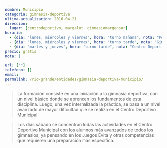 ```yaml
---
nombre: Municipio
categoria: gimnasia-deportiva
ultima-actualizacion: 2016-04-21
direccion: 
  lugar: [centrodeportivo, margalot, gimnasiomargensur]
horario: 
  - {dia: "lunes, miércoles y viernes", hora: "turno mañana", nota: "Polideportivo Carlos Margalot" }
  - {dia: "lunes, miércoles y viernes", hora: "turno tarde", nota: "Gimnasio de Margen Sur" }
  - {dia: "martes y jueves", hora: "turno tarde", nota: "Centro Deportivo Municipal" }
precio: gratis
nota: | 
  
url: [""]
telefono: []
email: 
permalink: /rio-grande/entidades/gimnasia-deportiva-municipio/
---
```


> La formación consiste en una iniciación a la gimnasia deportiva, con un nivel básico donde se aprenden los fundamentos de esta disciplina. Luego, una vez internalizada la práctica, se pasa a un nivel avanzado de mayor dificultad que se realiza en el Centro Deportivo Municipal

> Los días sábado se concentran todas las actividades en el Centro Deportivo Municipal con los alumnos más avanzados de todos los gimnasios, ya pensando en los Juegos Evita y otras competencias que requieren una preparación más específica.
